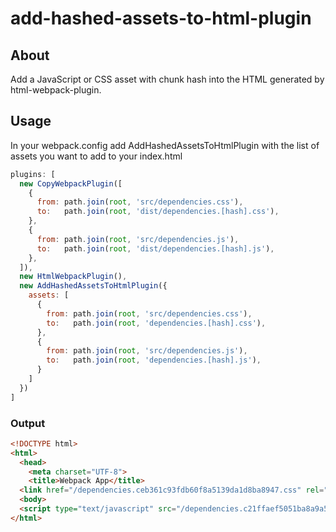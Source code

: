 # add-hashed-assets-to-html-plugin

## About

Add a JavaScript or CSS asset with chunk hash into the HTML generated by html-webpack-plugin. 

## Usage

In your webpack.config add AddHashedAssetsToHtmlPlugin with
the list of assets you want to add to your index.html

```js
plugins: [
  new CopyWebpackPlugin([
    {
      from: path.join(root, 'src/dependencies.css'),
      to:   path.join(root, 'dist/dependencies.[hash].css'),
    },
    {
      from: path.join(root, 'src/dependencies.js'),
      to:   path.join(root, 'dist/dependencies.[hash].js'),
    },
  ]),
  new HtmlWebpackPlugin(),
  new AddHashedAssetsToHtmlPlugin({
    assets: [
      {
        from: path.join(root, 'src/dependencies.css'),
        to:   path.join(root, 'dependencies.[hash].css'),
      },
      {
        from: path.join(root, 'src/dependencies.js'),
        to:   path.join(root, 'dependencies.[hash].js'),
      }
    ]
  })
]
```

### Output

```html
<!DOCTYPE html>
<html>
  <head>
    <meta charset="UTF-8">
    <title>Webpack App</title>
  <link href="/dependencies.ceb361c93fdb60f8a5139da1d8ba8947.css" rel="stylesheet"></head>
  <body>
  <script type="text/javascript" src="/dependencies.c21ffaef5051ba8a9a5104c7c850bd7b.js"></script></body>
</html>
```
